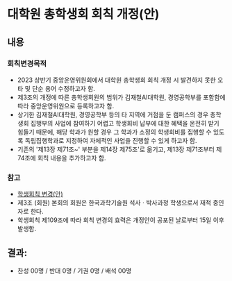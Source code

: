 대학원 총학생회 회칙 개정(안)
===

## 내용
### 회칙변경목적

- 2023 상반기 중앙운영위원회에서 대학원 총학생회 회칙 개정 시 발견하지 못한 오타 및 단순 용어 수정하고자 함.
- 제3조의 개정에 따른 총학생회원의 범위가 김재철AI대학원, 경영공학부를 포함함에 따라 중앙운영위원으로 등록하고자 함.
- 상기한 김재철AI대학원, 경영공학부 등의 타 지역에 거점을 둔 캠퍼스의 경우 총학생회 집행부의 사업에 참여하기 어렵고 학생회비 납부에 대한 혜택을 온전히 받기 힘들기 때문에, 해당 학과가 원할 경우 그 학과가 소정의 학생회비를 집행할 수 있도록 독립집행학과로 지정하여 자체적인 사업을 진행할 수 있게 하고자 함.
- 기존의 '제13장 제71조~' 부분을 제14장 제75조'로 옮기고, 제13장 제71조부터 제74조에 회칙 내용을 추가하고자 함.

### 참고
 - [학생회칙 변경(안)](https://docs.google.com/spreadsheets/d/1-tobMu_s3dZsQr18Rw3IBO-Xf30c7V1e5AAtBXZCCfA/edit?usp=sharing)
 - 제3조 (회원) 본회의 회원은 한국과학기술원 석사ㆍ박사과정 학생으로서 재적 중인 자로 한다.
 - 학생회칙 제109조에 따라 회칙 변경의 효력은 개정안이 공포된 날로부터 15일 이후 발생함.

## 결과:
- 찬성 00명 / 반대 0명 / 기권 0명 / 배석 00명
